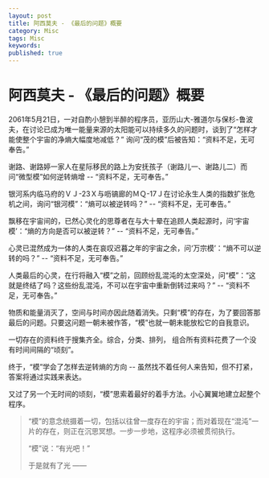 ```yaml
---
layout: post
title: 阿西莫夫 - 《最后的问题》概要
category: Misc
tags: Misc
keywords: 
published: true
---
```

# 阿西莫夫 - 《最后的问题》概要

2061年5月21日，一对自酌小憩到半醉的程序员，亚历山大-雅道尔与保杉-鲁波夫，在讨论已成为唯一能量来源的太阳能可以持续多久的问题时，谈到了“怎样才能使整个宇宙的净熵大幅度地减低？” 询问“茂的模”后被告知：“资料不足，无可奉告。”

谢路、谢路婷一家人在星际移民的路上为安抚孩子（谢路儿一、谢路儿二）而问“微型模”如何逆转熵增 -- “资料不足，无可奉告。”

银河系内临马府的ＶＪ-23Ｘ与呖镐廊的ＭＱ-17Ｊ在讨论永生人类的指数扩张危机之间，询问“银河模”：“熵可以被逆转吗？” -- “资料不足，无可奉告。”

飘移在宇宙间的，已然心灵化的思尊者在与大十晕在追顾人类起源时，问‘宇宙模’：“熵的方向是否可以被逆转？” -- “资料不足，无可奉告。”

心灵已混然成为一体的人类在哀叹迟暮之年的宇宙之余，问‘万宗模’：“熵不可以逆转的吗？” -- “资料不足，无可奉告。”

人类最后的心灵，在行将融入“模”之前，回顾纷乱混沌的太空深处，问“模”：“这就是终结了吗？这些纷乱混沌，不可以在宇宙中重新倒转过来吗？” -- “资料不足，无可奉告。”

物质和能量消灭了，空间与时间亦因此随着消失。只剩“模”的存在，为了要回答那最后的问题。只要这问题一朝未被作答，“模”也就一朝未能放松它的自我意识。

一切存在的资料终于搜集齐全。综合，分类、排列， 组合所有资料花费了一个没有时间间隔的“顷刻”。

终于，“模”学会了怎样去逆转熵的方向 -- 虽然找不着任何人来告知，但不打紧，答案将通过实践来表达。

又过了另一个无时间的顷刻，“模”思索着最好的着手方法。小心翼翼地建立起整个程序。

> “模”的意念统摄着一切，包括以往曾一度存在的宇宙；而对着现在“混沌”一片的存在，则正在沉思冥想。一步一步地，这程序必须被贯彻执行。
> 
> “模”说：“有光吧！”
> 
> 于是就有了光 ——